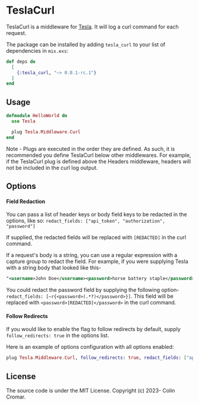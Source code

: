 # TeslaCurl

TeslaCurl is a middleware for [Tesla](https://hex.pm/packages/tesla). It will log a curl command for each request.

The package can be installed by adding `tesla_curl` to your list of dependencies in `mix.exs`:

```elixir
def deps do
  [
    {:tesla_curl, "~> 0.0.1-rc.1"}
  ]
end
```

## Usage

```elixir
defmodule HelloWorld do
  use Tesla

  plug Tesla.Middleware.Curl
end
```

Note - Plugs are executed in the order they are defined. As such, it is recommended you define TeslaCurl below other middlewares.
For example, if the TeslaCurl plug is defined above the Headers middleware, headers will not be included in the curl log output.

## Options

#### Field Redaction

You can pass a list of header keys or body field keys to be redacted in the options, like so: 
`redact_fields: ["api_token", "authorization", "password"]`

If supplied, the redacted fields will be replaced with `[REDACTED]` in the curl command.

If a request's body is a string, you can use a regular expression with a capture group to redact the field. For example, if
you were supplying Tesla with a string body that looked like this- 

```xml
"<username>John Doe</username><password>horse battery staple</password>"
```

You could redact the password field by supplying the following option- `redact_fields: [~r{<password>(.*?)</password>}]`. This field 
will be replaced with `<password>[REDACTED]</password>` in the curl command.

#### Follow Redirects

If you would like to enable the flag to follow redirects by default, supply `follow_redirects: true` in the options list.

Here is an example of options configuration with all options enabled:


```elixir
plug Tesla.Middleware.Curl, follow_redirects: true, redact_fields: ["api_token", "authorization", "password"]
```

## License

The source code is under the MIT License. Copyright (c) 2023- Colin Cromar.